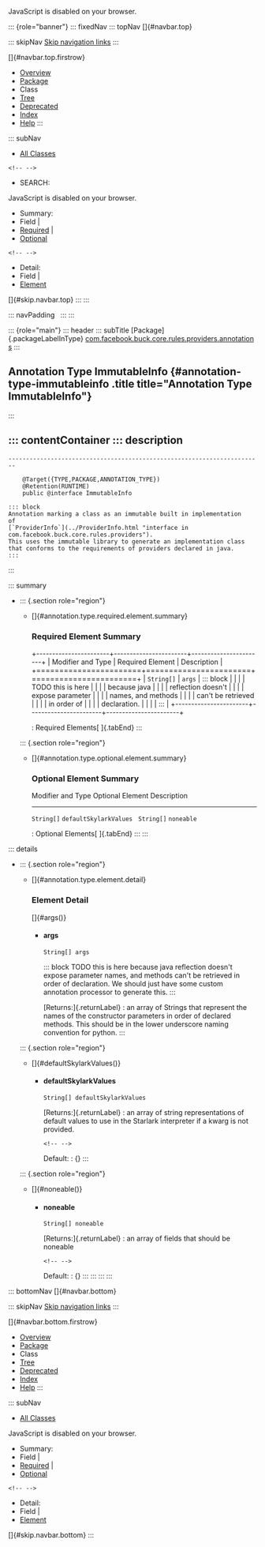 <div>

JavaScript is disabled on your browser.

</div>

::: {role="banner"}
::: fixedNav
::: topNav
[]{#navbar.top}

::: skipNav
[Skip navigation links](#skip.navbar.top "Skip navigation links")
:::

[]{#navbar.top.firstrow}

-   [Overview](../../../../../../../index.html)
-   [Package](package-summary.html)
-   Class
-   [Tree](package-tree.html)
-   [Deprecated](../../../../../../../deprecated-list.html)
-   [Index](../../../../../../../index-all.html)
-   [Help](../../../../../../../help-doc.html)
:::

::: subNav
-   [All Classes](../../../../../../../allclasses.html)

```{=html}
<!-- -->
```
-   SEARCH:

<div>

<div>

JavaScript is disabled on your browser.

</div>

</div>

<div>

-   Summary: 
-   Field \| 
-   [Required](#annotation.type.required.element.summary) \| 
-   [Optional](#annotation.type.optional.element.summary)

```{=html}
<!-- -->
```
-   Detail: 
-   Field \| 
-   [Element](#annotation.type.element.detail)

</div>

[]{#skip.navbar.top}
:::
:::

::: navPadding
 
:::
:::

::: {role="main"}
::: header
::: subTitle
[Package]{.packageLabelInType} [com.facebook.buck.core.rules.providers.annotations](package-summary.html)
:::

## Annotation Type ImmutableInfo {#annotation-type-immutableinfo .title title="Annotation Type ImmutableInfo"}
:::

::: contentContainer
::: description
-   

    ------------------------------------------------------------------------

        @Target({TYPE,PACKAGE,ANNOTATION_TYPE})
        @Retention(RUNTIME)
        public @interface ImmutableInfo

    ::: block
    Annotation marking a class as an immutable built in implementation
    of
    [`ProviderInfo`](../ProviderInfo.html "interface in com.facebook.buck.core.rules.providers").
    This uses the immutable library to generate an implementation class
    that conforms to the requirements of providers declared in java.
    :::
:::

::: summary
-   ::: {.section role="region"}
    -   []{#annotation.type.required.element.summary}

        ### Required Element Summary

        +-----------------------+-----------------------+-----------------------+
        | Modifier and Type     | Required Element      | Description           |
        +=======================+=======================+=======================+
        | `String[]`            | `args`                | ::: block             |
        |                       |                       | TODO this is here     |
        |                       |                       | because java          |
        |                       |                       | reflection doesn\'t   |
        |                       |                       | expose parameter      |
        |                       |                       | names, and methods    |
        |                       |                       | can\'t be retrieved   |
        |                       |                       | in order of           |
        |                       |                       | declaration.          |
        |                       |                       | :::                   |
        +-----------------------+-----------------------+-----------------------+

        : Required Elements[ ]{.tabEnd}
    :::

    ::: {.section role="region"}
    -   []{#annotation.type.optional.element.summary}

        ### Optional Element Summary

          Modifier and Type   Optional Element         Description
          ------------------- ------------------------ -------------
          `String[]`          `defaultSkylarkValues`    
          `String[]`          `noneable`                

          : Optional Elements[ ]{.tabEnd}
    :::
:::

::: details
-   ::: {.section role="region"}
    -   []{#annotation.type.element.detail}

        ### Element Detail

        []{#args()}

        -   #### args

                String[] args

            ::: block
            TODO this is here because java reflection doesn\'t expose
            parameter names, and methods can\'t be retrieved in order of
            declaration. We should just have some custom annotation
            processor to generate this.
            :::

            [Returns:]{.returnLabel}
            :   an array of Strings that represent the names of the
                constructor parameters in order of declared methods.
                This should be in the lower underscore naming convention
                for python.
    :::

    ::: {.section role="region"}
    -   []{#defaultSkylarkValues()}
        -   #### defaultSkylarkValues

                String[] defaultSkylarkValues

            [Returns:]{.returnLabel}
            :   an array of string representations of default values to
                use in the Starlark interpreter if a kwarg is not
                provided.

            ```{=html}
            <!-- -->
            ```

            Default:
            :   {}
    :::

    ::: {.section role="region"}
    -   []{#noneable()}
        -   #### noneable

                String[] noneable

            [Returns:]{.returnLabel}
            :   an array of fields that should be noneable

            ```{=html}
            <!-- -->
            ```

            Default:
            :   {}
    :::
:::
:::
:::

::: bottomNav
[]{#navbar.bottom}

::: skipNav
[Skip navigation links](#skip.navbar.bottom "Skip navigation links")
:::

[]{#navbar.bottom.firstrow}

-   [Overview](../../../../../../../index.html)
-   [Package](package-summary.html)
-   Class
-   [Tree](package-tree.html)
-   [Deprecated](../../../../../../../deprecated-list.html)
-   [Index](../../../../../../../index-all.html)
-   [Help](../../../../../../../help-doc.html)
:::

::: subNav
-   [All Classes](../../../../../../../allclasses.html)

<div>

<div>

JavaScript is disabled on your browser.

</div>

</div>

<div>

-   Summary: 
-   Field \| 
-   [Required](#annotation.type.required.element.summary) \| 
-   [Optional](#annotation.type.optional.element.summary)

```{=html}
<!-- -->
```
-   Detail: 
-   Field \| 
-   [Element](#annotation.type.element.detail)

</div>

[]{#skip.navbar.bottom}
:::
